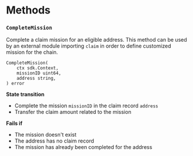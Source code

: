 <!--
order: 3
-->

# Methods

### `CompleteMission`

Complete a claim mission for an eligible address.
This method can be used by an external module importing `claim` in order to define customized mission for the chain.

```
CompleteMission(
    ctx sdk.Context,
    missionID uint64,
    address string,
) error
```

**State transition**

- Complete the mission `missionID` in the claim record `address`
- Transfer the claim amount related to the mission

**Fails if**

- The mission doesn't exist
- The address has no claim record
- The mission has already been completed for the address
